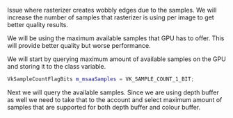 Issue where rasterizer creates wobbly edges due to the samples. We will increase the number of samples that rasterizer is using per image to get better quality results.

We will be using the maximum available samples that GPU has to offer. This will provide better quality but worse performance.

We will start by querying maximum amount of available samples on the GPU and storing it to the class variable. 

```c++
VkSampleCountFlagBits m_msaaSamples = VK_SAMPLE_COUNT_1_BIT;
```

Next we will query the available samples. Since we are using depth buffer as well we need to take that to the account and select maximum amount of samples that are supported for both depth buffer and colour buffer.

```c++

```

